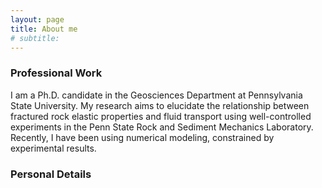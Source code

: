 ```yaml
---
layout: page
title: About me
# subtitle:
---
```


### Professional Work
I am a Ph.D. candidate in the Geosciences Department at Pennsylvania State University. My research aims to elucidate the relationship between fractured rock elastic properties and fluid transport using well-controlled experiments in the Penn State Rock and Sediment Mechanics Laboratory. Recently, I have been using numerical modeling, constrained by experimental results.

### Personal Details
